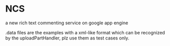 NCS
===

a new rich text commenting service on google app engine

.data files are the examples with a xml-like format which can be recognized by the uploadPartHandler, plz use them as test cases only.
